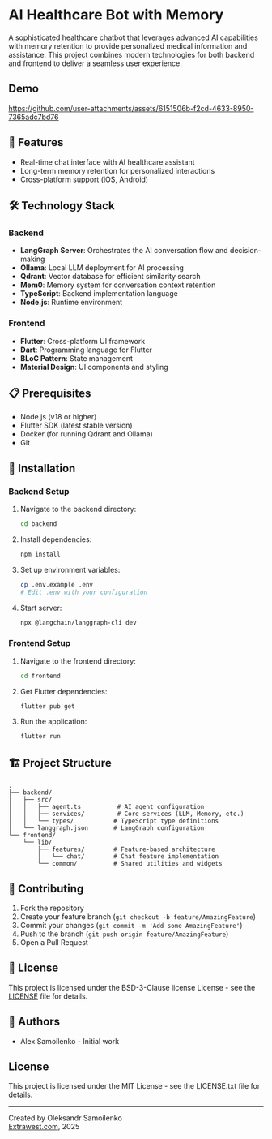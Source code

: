 # AI Healthcare Bot with Memory

A sophisticated healthcare chatbot that leverages advanced AI capabilities with memory retention to provide personalized medical information and assistance. This project combines modern technologies for both backend and frontend to deliver a seamless user experience.

## Demo

https://github.com/user-attachments/assets/6151506b-f2cd-4633-8950-7365adc7bd76

## 🚀 Features

-   Real-time chat interface with AI healthcare assistant
-   Long-term memory retention for personalized interactions
-   Cross-platform support (iOS, Android)

## 🛠 Technology Stack

### Backend

-   **LangGraph Server**: Orchestrates the AI conversation flow and decision-making
-   **Ollama**: Local LLM deployment for AI processing
-   **Qdrant**: Vector database for efficient similarity search
-   **Mem0**: Memory system for conversation context retention
-   **TypeScript**: Backend implementation language
-   **Node.js**: Runtime environment

### Frontend

-   **Flutter**: Cross-platform UI framework
-   **Dart**: Programming language for Flutter
-   **BLoC Pattern**: State management
-   **Material Design**: UI components and styling

## 📋 Prerequisites

-   Node.js (v18 or higher)
-   Flutter SDK (latest stable version)
-   Docker (for running Qdrant and Ollama)
-   Git

## 🔧 Installation

### Backend Setup

1. Navigate to the backend directory:

    ```bash
    cd backend
    ```

2. Install dependencies:

    ```bash
    npm install
    ```

3. Set up environment variables:

    ```bash
    cp .env.example .env
    # Edit .env with your configuration
    ```

4. Start server:

    ```bash
    npx @langchain/langgraph-cli dev
    ```

### Frontend Setup

1. Navigate to the frontend directory:

    ```bash
    cd frontend
    ```

2. Get Flutter dependencies:

    ```bash
    flutter pub get
    ```

3. Run the application:
    ```bash
    flutter run
    ```

## 🏗 Project Structure

```
.
├── backend/
│   ├── src/
│   │   ├── agent.ts          # AI agent configuration
│   │   ├── services/         # Core services (LLM, Memory, etc.)
│   │   └── types/           # TypeScript type definitions
│   └── langgraph.json       # LangGraph configuration
└── frontend/
    └── lib/
        ├── features/        # Feature-based architecture
        │   └── chat/        # Chat feature implementation
        └── common/          # Shared utilities and widgets
```

## 🤝 Contributing

1. Fork the repository
2. Create your feature branch (`git checkout -b feature/AmazingFeature`)
3. Commit your changes (`git commit -m 'Add some AmazingFeature'`)
4. Push to the branch (`git push origin feature/AmazingFeature`)
5. Open a Pull Request

## 📝 License

This project is licensed under the BSD-3-Clause license License - see the [LICENSE](https://github.com/extrawest/AI-Healthcare-Bot-with-Memory/blob/main/LICENSE.txt) file for details.

## 👥 Authors

-   Alex Samoilenko - Initial work

## License

This project is licensed under the MIT License - see the LICENSE.txt file for details.

---

Created by Oleksandr Samoilenko  
[Extrawest.com](https://extrawest.com), 2025
